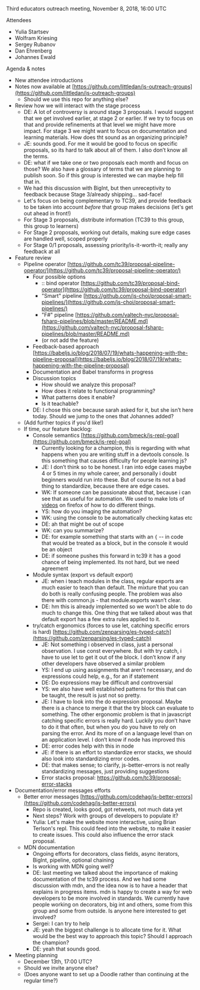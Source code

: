 Third educators outreach meeting, November 8, 2018, 16:00 UTC

Attendees

* Yulia Startsev
* Wolfram Kriesing
* Sergey Rubanov
* Dan Ehrenberg
* Johannes Ewald

Agenda & notes

* New attendee introductions
* Notes now available at [https://github.com/littledan/js-outreach-groups](https://github.com/littledan/js-outreach-groups) 
    * Should we use this repo for anything else?
* Review how we will interact with the stage process
    * DE: A lot of controversy is around stage 3 proposals. I would suggest that we get involved earlier, at stage 2 or earlier. If we try to focus on that and provide refinements at that level we might have more impact. For stage 3 we might want to focus on documentation and learning materials. How does tht sound as an organizing principle?
    * JE: sounds good. For me it would be good to focus on specific proposals, so its hard to talk about all of them. I also don’t know all the terms. 
    * DE: what if we take one or two proposals each month and focus on those? We also have a glossary of terms that we are planning to publish soon. So if this group is interested we can maybe help fill that in.
    * We had this discussion with BigInt, but then unreceptivity to feedback because Stage 3/already shipping… sad-face!
    * Let's focus on being complementary to TC39, and provide feedback to be taken into account *before* that group makes decisions (let's get out ahead in front!)
    * For Stage 3 proposals, distribute information (TC39 to this group, this group to learners)
    * For Stage 2 proposals, working out details, making sure edge cases are handled well, scoped properly
    * For Stage 0/1 proposals, assessing priority/is-it-worth-it; really any feedback at all
* Feature review
    * Pipeline operator [https://github.com/tc39/proposal-pipeline-operator/](https://github.com/tc39/proposal-pipeline-operator/) 
        * Four possible options
            * :: bind operator [https://github.com/tc39/proposal-bind-operator](https://github.com/tc39/proposal-bind-operator) 
            * "Smart" pipeline [https://github.com/js-choi/proposal-smart-pipelines/](https://github.com/js-choi/proposal-smart-pipelines/) 
            * "F#" pipeline [https://github.com/valtech-nyc/proposal-fsharp-pipelines/blob/master/README.md](https://github.com/valtech-nyc/proposal-fsharp-pipelines/blob/master/README.md) 
            * (or not add the feature)
        * Feedback-based approach [https://babeljs.io/blog/2018/07/19/whats-happening-with-the-pipeline-proposal](https://babeljs.io/blog/2018/07/19/whats-happening-with-the-pipeline-proposal) 
        * Documentation and Babel transforms in progress
        * Discussion topics
            * How should we analyze this proposal?
            * How does it relate to functional programming?
            * What patterns does it enable?
            * Is it teachable?
        * DE: I chose this one because sarah asked for it, but she isn’t here today. Should we jump to the ones that Johannes added?
    * (Add further topics if you'd like!)
    * If time, our feature backlog:
        * Console semantics [https://github.com/bmeck/js-repl-goal](https://github.com/bmeck/js-repl-goal) 
            * Currently looking for a champion, this is regarding with what happens when you are writing stuff in a devtools console. Is this something that causes difficulty for people learning js?
            * JE: I don’t think so to be honest. I ran into edge cases maybe 4 or 5 times in my whole career, and personally i doubt beginners would run into these. But of course its not a bad thing to standardize, because there are edge cases. 
            * WK: If someone can be passionate about that, because i can see that as useful for automation. We used to make lots of [videos](https://vimeo.com/search?q=learnjs) on firefox of how to do different things.
            * YS: how do you imaging the automation?
            * WK: using the console to be automatically checking katas etc
            * DE: ah that might be out of scope
            * WK: can you summarize?
            * DE: for example something that starts with an `{` -- in code that would be treated as a block, but in the console it would be an object
            * DE: if someone pushes this forward in tc39 it has a good chance of being implemented. Its not hard, but we need agreement
        * Module syntax (export vs default export)
            * JE: when i teach modules in the class, regular exports are much easier to teach than default. The mixture that you can do both is really confusing people. The problem was also there with common.js - that module.exports wasn’t clear. 
            * DE: hm this is already implemented so we won’t be able to do much to change this. One thing that we talked about was that default export has a few extra rules applied to it. <was in another window sorry>
        * try/catch ergonomics (forces to use let, catching specific errors is hard) [https://github.com/zenparsing/es-typed-catch](https://github.com/zenparsing/es-typed-catch) 
            * JE: Not something i observed in class, just a personal observation. I use const everywhere. But with try catch, i have to use let to get it out of the block. I don’t know if any other developers have observed a similar problem
            * YS: I end up using assignments that aren't necessary, and do expressions could help, e.g., for an if statement
            * DE: Do expressions may be difficult and controversial
            * YS: we also have well established patterns for this that can be taught, the result is just not so pretty.
            * JE: I have to look into the do expression proposal. Maybe there is a chance to merge it that the try block can evaluate to something. The other ergonomic problem is that in javascript catching specific errors is really hard. Luckily you don’t have to do it that often, but when you do you have to rely on parsing the error. And its more of on a language level than on an application level. I don’t know if node has improved this
            * DE: error codes help with this in node
            * JE: if there is an effort to standardize error stacks, we should also look into standardizing error codes. 
            * DE: that makes sense; to clarify, js-better-errors is not really standardizing messages, just providing suggestions
            * Error stacks proposal: https://github.com/tc39/proposal-error-stacks
* Documentation/error messages efforts
    * Better error messages [https://github.com/codehag/js-better-errors](https://github.com/codehag/js-better-errors) 
        * Repo is created, looks good, got retweets, not much data yet
        * Next steps? Work with groups of developers to populate it?
        * Yulia: Let's make the website more interactive, using Brian Terlson's repl. This could feed into the website, to make it easier to create issues. This could also influence the error stack proposal.
    * MDN documentation
        * Ongoing efforts for decorators, class fields, async iterators, BigInt, pipeline, optional chaining
        * Is working with MDN going well? 
        * DE: last meeting we talked about the importance of making documentation of the tc39 process. And we had some discussion with mdn, and the idea now is to have a header that explains in progress items. mdn is happy to create a way for web developers to be more involved in standards. We currently have people working on decorators, big int and others, some from this group and some from outside. Is anyone here interested to get involved? 
        * Sergei: I can try to help
        * JE: yeah the biggest challenge is to allocate time for it. What would be the best way to approach this topic? Should I approach the champion?
        * DE: yeah that sounds good.
* Meeting planning
    * December 13th, 17:00 UTC?
    * Should we invite anyone else?
    * (Does anyone want to set up a Doodle rather than continuing at the regular time?)
